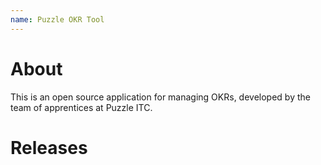 ```yaml
---
name: Puzzle OKR Tool
---
```

# About
This is an open source application for managing OKRs, developed by the team of apprentices at Puzzle ITC.

# Releases